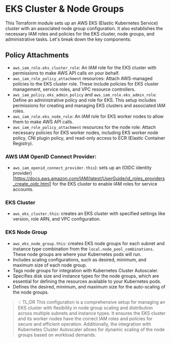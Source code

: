 # EKS Cluster & Node Groups

This Terraform module sets up an AWS EKS (Elastic Kubernetes Service) cluster with an associated node group configuration. It also establishes the necessary IAM roles and policies for the EKS cluster, node groups, and administrative tasks. Let's break down the key components:

## Policy Attachments
- `aws_iam_role.eks_cluster_role`: An IAM role for the EKS cluster with permissions to make AWS API calls on your behalf.
- `aws_iam_role_policy_attachment` resources: Attach AWS-managed policies to the EKS cluster role. These include policies for EKS cluster management, service roles, and VPC resource controllers.
- `aws_iam_policy.eks_admin_policy` and `aws_iam_role.eks_admin_role`: Define an administrative policy and role for EKS. This setup includes permissions for creating and managing EKS clusters and associated IAM roles.
- `aws_iam_role.eks_node_role`: An IAM role for EKS worker nodes to allow them to make AWS API calls.
- `aws_iam_role_policy_attachment` resources for the node role: Attach necessary policies for EKS worker nodes, including EKS worker node policy, CNI plugin policy, and read-only access to ECR (Elastic Container Registry).

### AWS IAM OpenID Connect Provider:
- `aws_iam_openid_connect_provider.this`): sets up an (OIDC identity provider)[https://docs.aws.amazon.com/IAM/latest/UserGuide/id_roles_providers_create_oidc.html] for the EKS cluster to enable IAM roles for service accounts.

### EKS Cluster
- `aws_eks_cluster.this`: creates an EKS cluster with specified settings like version, role ARN, and VPC configuration.

### EKS Node Group
- `aws_eks_node_group.this`: creates EKS node groups for each subnet and instance type combination from the `local.node_pool_combinations`. These node groups are where your Kubernetes pods will run.
- Includes scaling configurations, such as desired, minimum, and maximum size of each node group.
- Tags node groups for integration with Kubernetes Cluster Autoscaler.
- Specifies disk size and instance types for the node groups, which are essential for defining the resources available to your Kubernetes pods.
- Defines the desired, minimum, and maximum size for the auto-scaling of the node groups.

> 💡 TL;DR This configuration is a comprehensive setup for managing an EKS cluster with flexibility in node group scaling and distribution across multiple subnets and instance types. It ensures the EKS cluster and its worker nodes have the correct IAM roles and policies for secure and efficient operation. Additionally, the integration with Kubernetes Cluster Autoscaler allows for dynamic scaling of the node groups based on workload demands.





